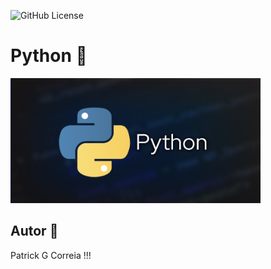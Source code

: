 ![GitHub License](https://img.shields.io/github/license/PatrickHeiisen/javascript-senac?style=plastic)
# Python :book:

<img src="https://github.com/PatrickHeiisen/Aulas-Python/blob/main/python.png" alt="JavaScript" width="400"/>

## Autor :space_invader:
Patrick G Correia !!!
